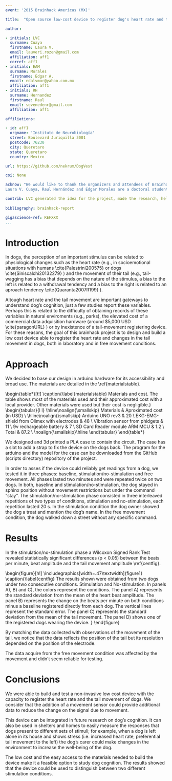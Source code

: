 ```yaml
---
event: '2015 Brainhack Americas (MX)'

title:  "Open source low-cost device to register dog's heart rate and tail movement"

author:

- initials: LVC
  surname: Cuaya
  firstname: Laura V.
  email: lauveri.rozen@gmail.com
  affiliation: aff1
  corref: aff1
- initials: EAM
  surname: Morales
  firstname: Edgar A.
  email: edalvmor@yahoo.com.mx
  affiliation: aff1
- initials: RH
  surname: Hernandez
  firstname: Raul
  email: sevenedenr@gmail.com
  affiliation: aff1

affiliations: 

- id: aff1
  orgname: 'Instituto de Neurobiología'
  street: Boulevard Juriquilla 3001
  postcode: 76230
  city: Queretaro
  state: Queretaro
  country: Mexico

url: https://github.com/nekrum/DogVest

coi: None

acknow: "We would like to thank the organizers and attendees of Brainhack MX and to the Instituto de Neurobiología. Specially to Fernando Barrios Alvarez for the invitation and the support on the realization of the project.
Laura V. Cuaya, Raul Hernández and Edgar Morales are a doctoral students from Programa de Doctorado en Ciencias Biomédicas, Universidad Nacional Autónoma de México (UNAM) and received fellowship 407590, 409258 and 215702 from CONACYT."

contrib: LVC generated the idea for the project, made the research, help writing the report and acquire the data. EAM and RH designed the device, build it, wrote the code and help writing the report.
  
bibliography: brainhack-report

gigascience-ref: REFXXX
...
```


# Introduction

In dogs, the perception of an important stimulus can be related to 
physiological changes such as the heart rate (e.g., in socioemotional situations
 with humans \cite{Palestrini200575} or dogs \cite{Siniscalchi20132279} ) and the movement of their tail (e.g., tail-wagging
 has a bias that depends on the nature of the stimulus, a bias to the left is 
related to a withdrawal tendency and a bias to the right is related to an aproach
 tendency \cite{Quaranta2007R199} ). 

Altough heart rate and the tail movement are important gateways to understand
dog’s cognition, just a few studies report these variables. Perhaps this is
related to the difficulty of obtaining records of these variables in natural
enviroments (e.g., parks), the elevated cost of a commercial data adquisition
hardware (around $5,000 USD \cite{paragonURL} )  or by inexistence of a tail-movement
registering device. For these reasons, the goal of this brainhack project is to
design and build a low cost device able to register the heart rate and changes
in the tail movement in dogs, both in laboratory and in free movement
conditions.


# Approach

We decided to base our design in arduino hardware for its accessibility and broad use. The materials are detailed in the \ref{materialstable}.

\begin{table*}[t!]
\caption{\label{materialstable} Materials and cost. The table shows most of the materials used and their approximated cost with a local provider. Other materials were used but their cost is negligible.}
\begin{tabular}{l l}
 \hline\noalign{\smallskip}
   Materials  & Aproximated cost (in USD) \\
    \hline\noalign{\smallskip}
  Arduino UNO rev3   				& 20    \\
  EKG-EMG-shield from Olimex with electrodes    & 48    \\
  Vibration sensor from phidgets    		& 11    \\
  9v rechargeable battery    			& 7	\\
  SD Card Reader module ARM MCU    		& 1.2   \\
  Total    					& 87.2  \\
  \noalign{\smallskip}\hline
\end{tabular}
\end{table*}

We designed and 3d printed a PLA case to contain the circuit. The case has a
slot to add a strap to fix the device on the dogs back. The program for the
arduino and the model for the case can be downloaded from the GitHub (scripts directory)
repository of the project.

In order to asses if the device could reliably get readings from a dog, we
tested it in three phases: baseline, stimulation/no-stimulation and free
movement. All phases lasted two minutes and were repeated twice on two dogs. In
both, baseline and stimulation/no-stimulation, the dog stayed in sphinx position
without movement restrictions but under the command “stay”. The
stimulation/no-stimulation phase consisted in three interleaved repetitions of
two types of conditions, stimulation and no-stimulation, each repetition lasted
20 s. In the stimulation condition the dog owner showed the dog a treat and
mention the dog’s name. In the free movement condition, the dog walked down a
street without any specific command.

# Results

In the stimulation/no-stimulation phase a  Wilcoxon Signed Rank Test revealed
statistically significant differences (p < 0.05) between the beats per minute,
beat amplitude and the tail movement amplitude \ref{centfig}.

\begin{figure}[h!]
  \includegraphics[width=.47\textwidth]{figure1}
  \caption{\label{centfig}
The results shown were obtained from two dogs under two consecutive conditions. Stimulation and No-stimulation. In panels A), B) and C), the colors represent the conditions. The panel A) represents the standard deviation from the mean of the heart beat amplitude. The panel B) represents the change on the beats per minute on both conditions minus a baseline registered directly from each dog. The vertical lines represent the standard error. The panel C) represents the standard deviation from the mean of the tail movement. The panel D) shows one of the registered dogs wearing the device.
}
\end{figure}

By matching the data collected with observations of the movement of the tail, we
notice that the data reflects the position of the tail but its resolution
depended on the position of the electrode.

The data acquire from the free movement condition was affected by the movement
and didn’t seem reliable for testing.

# Conclusions

We were able to build and test a non-invasive low cost device with the capacity
to register the heart rate and the tail movement of dogs. We consider that the
addition of a movement sensor could provide additional data to reduce the change
on the signal due to movement.

This device can be integrated in future research on dog’s cognition. It can also
be used in shelters and homes to easily measure the responses that dogs present
to different sets of stimuli; for example, when a dog is left alone in its house
and shows stress (i.e. increased heart rate, preferential tail movement to the
left) the dog’s carer could make changes in the environment to increase the
well-being of the dog.


The low cost and the easy access to the materials needed to build the device
make it a feasible option to study dog cognition. The results showed that the
device could be used to distinguish between two different stimulation
conditions.

